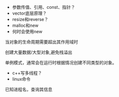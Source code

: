   

- 参数传值、引用、const、指针？
- vector底层原理？
- resize和reverse？
- malloc和new
- 何时会使用new

当对象的生命周期需要超出其作用域时

创建大量数据/大型对象,避免栈溢出

单例模式，通常会在运行时根据情况创建不同类型的对象。

- c++写多线程？
- linux命令

已知进程名，查询其信息